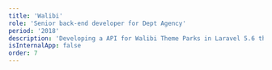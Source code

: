```yaml
---
title: 'Walibi'
role: 'Senior back-end developer for Dept Agency'
period: '2018'
description: 'Developing a API for Walibi Theme Parks in Laravel 5.6 that handles ticketing/sales. Handling 250+ concurrent users and 800+ orders per hour.'
isInternalApp: false
order: 7
---
```

